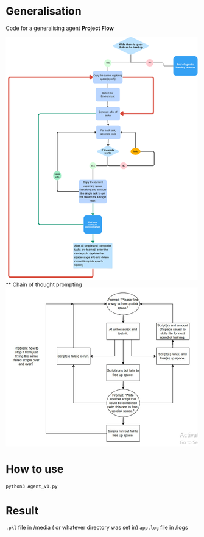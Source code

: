 # Generalisation
Code for a generalising agent
**Project Flow**

![Flow Chart](flow.png)
** Chain of thought prompting
![Flow Chart](Chain-of-Thought-prompt-jen.jpg)

# How to use
`python3 Agent_v1.py`

# Result
`.pkl` file in /media ( or whatever directory was set in)
`app.log` file in /logs